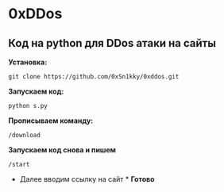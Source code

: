 # 0xDDos
## Код на python для DDos атаки на сайты 
**Установка:**
```
git clone https://github.com/0xSn1kky/0xddos.git
```
**Запускаем код:**
```
python s.py
```
**Прописываем команду:**
```
/download
```
**Запускаем код снова и пишем**
```
/start
```
* Далее вводим ссылку на сайт *
**Готово**
